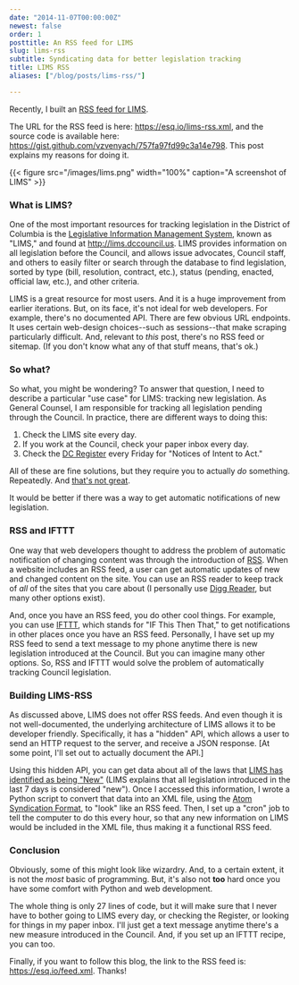 ```yaml
---
date: "2014-11-07T00:00:00Z"
newest: false
order: 1
posttitle: An RSS feed for LIMS
slug: lims-rss
subtitle: Syndicating data for better legislation tracking
title: LIMS RSS
aliases: ["/blog/posts/lims-rss/"]

---
```


Recently, I built an [RSS feed for LIMS](https://esq.io/lims-rss.xml).

The URL for the RSS feed is here: <https://esq.io/lims-rss.xml>, and the source code is available here: <https://gist.github.com/vzvenyach/757fa97fd99c3a14e798>. This post explains my reasons for doing it.

{{< figure src="/images/lims.png" width="100%" caption="A screenshot of LIMS" >}}

### What is LIMS?

One of the most important resources for tracking legislation in the District of Columbia is the [Legislative Information Management System](http://lims.dccouncil.us), known as "LIMS," and found at <http://lims.dccouncil.us>. LIMS provides information on all legislation before the Council, and allows issue advocates, Council staff, and others to easily filter or search through the database to find legislation, sorted by type (bill, resolution, contract, etc.), status (pending, enacted, official law, etc.), and other criteria.

LIMS is a great resource for most users. And it is a huge improvement from earlier iterations. But, on its face, it's not ideal for web developers. For example, there's no documented API. There are few obvious URL endpoints. It uses certain web-design choices--such as sessions--that make scraping particularly difficult. And, relevant to _this_ post, there's no RSS feed or sitemap. (If you don't know what any of that stuff means, that's ok.)

### So what?

So what, you might be wondering? To answer that question, I need to describe a particular "use case" for LIMS: tracking new legislation. As General Counsel, I am responsible for tracking all legislation pending through the Council. In practice, there are different ways to doing this:

1. Check the LIMS site every day.
2. If you work at the Council, check your paper inbox every day.
3. Check the [DC Register](http://dcregs.dc.gov) every Friday for "Notices of Intent to Act."

All of these are fine solutions, but they require you to actually _do_ something. Repeatedly. And [that's not great](http://codingforlawyers.com/chapters/ch6/).

It would be better if there was a way to get automatic notifications of new legislation.

### RSS and IFTTT

One way that web developers thought to address the problem of automatic notification of changing content was through the introduction of [RSS](https://en.wikipedia.org/wiki/RSS). When a website includes an RSS feed, a user can get automatic updates of new and changed content on the site. You can use an RSS reader to keep track of _all_ of the sites that you care about (I personally use [Digg Reader](https://digg.com/reader), but many other options exist).

And, once you have an RSS feed, you do other cool things. For example, you can use [IFTTT](https://ifttt.com), which stands for "IF This Then That," to get notifications in other places once you have an RSS feed. Personally, I have set up my RSS feed to send a text message to my phone anytime there is new legislation introduced at the Council. But you can imagine many other options. So, RSS and IFTTT would solve the problem of automatically tracking Council legislation.

### Building LIMS-RSS

As discussed above, LIMS does not offer RSS feeds. And even though it is not well-documented, the underlying architecture of LIMS allows it to be developer friendly. Specifically, it has a "hidden" API, which allows a user to send an HTTP request to the server, and receive a JSON response. [At some point, I'll set out to actually document the API.]

Using this hidden API, you can get data about all of the laws that [LIMS has identified as being "New"](http://lims.dccouncil.us/SearchResults/?Category=0&Introduced=0&coSponsoredBy=0&ReferredTo=0&ReferredWithCommitee=0&LegislationStatus=10&AtrequestOF=0&AdvancedKeyword=&StartDate=&EndDate=&IsDoc=0) (LIMS explains that all legislation introduced in the last 7 days is considered "new"). Once I accessed this information, I wrote a Python script to convert that data into an XML file, using the [Atom Syndication Format](http://tools.ietf.org/html/rfc4287), to "look" like an RSS feed. Then, I set up a "cron" job to tell the computer to do this every hour, so that any new information on LIMS would be included in the XML file, thus making it a functional RSS feed.

### Conclusion

Obviously, some of this might look like wizardry. And, to a certain extent, it is not the _most_ basic of programming. But, it's also not **too** hard once you have some comfort with Python and web development.

The whole thing is only 27 lines of code, but it will make sure that I never have to bother going to LIMS every day, or checking the Register, or looking for things in my paper inbox. I'll just get a text message anytime there's a new measure introduced in the Council. And, if you set up an IFTTT recipe, you can too.

Finally, if you want to follow this blog, the link to the RSS feed is: <https://esq.io/feed.xml>. Thanks!
